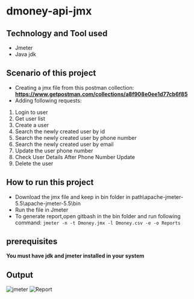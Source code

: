 # dmoney-api-jmx

## Technology and Tool used

- Jmeter
- Java jdk

## Scenario of this project

- Creating a jmx file from this postman collection: **https://www.getpostman.com/collections/a8f908e0ee1d77cb6f85**
- Adding following requests:

1. Login to user
2. Get user list
3. Create a user
4. Search the newly created user by id
5. Search the newly created user by phone number
6. Search the newly created user by email
7. Update the user phone number
8. Check User Details After Phone Number Update
9. Delete the user

## How to run this project

- Download the jmx file and keep in bin folder in path\apache-jmeter-5.5\apache-jmeter-5.5\bin
- Run the file in Jmeter 
- To generate report,open gitbash in the bin folder and run following command: 
 ``jmeter -n -t Dmoney.jmx -l Dmoney.csv -e -o Reports``

## prerequisites
**You must have jdk and jmeter installed in your system**


## Output

![jmeter](https://user-images.githubusercontent.com/54511128/194085460-65ac3dc6-6f90-42ac-99b9-a227a1486e0f.PNG)
![Report](https://user-images.githubusercontent.com/54511128/194085481-c599edf1-1bd1-4caa-a35a-bc64c87fd321.PNG)
